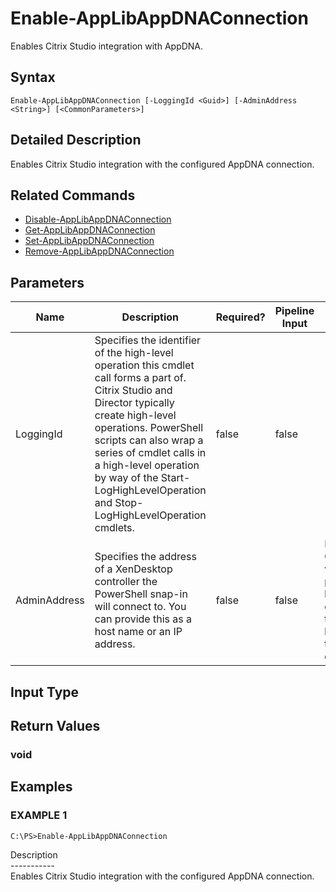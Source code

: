 ﻿# Enable-AppLibAppDNAConnection

   Enables Citrix Studio integration with AppDNA.

## Syntax
```
Enable-AppLibAppDNAConnection [-LoggingId <Guid>] [-AdminAddress <String>] [<CommonParameters>]
```

## Detailed Description
   Enables Citrix Studio integration with the configured AppDNA connection.

## Related Commands
  * [Disable-AppLibAppDNAConnection](Disable-AppLibAppDNAConnection/)
  * [Get-AppLibAppDNAConnection](Get-AppLibAppDNAConnection/)
  * [Set-AppLibAppDNAConnection](Set-AppLibAppDNAConnection/)
  * [Remove-AppLibAppDNAConnection](Remove-AppLibAppDNAConnection/)
## Parameters

| Name   | Description | Required? | Pipeline Input | Default Value |
| --- | --- | --- | --- | --- |
| LoggingId | Specifies the identifier of the high-level operation this cmdlet call forms a part of. Citrix Studio and Director typically create high-level operations. PowerShell scripts can also wrap a series of cmdlet calls in a high-level operation by way of the Start-LogHighLevelOperation and Stop-LogHighLevelOperation cmdlets. | false | false |  |
| AdminAddress | Specifies the address of a XenDesktop controller the PowerShell snap-in will connect to. You can provide this as a host name or an IP address. | false | false | Localhost. Once a value is provided by any cmdlet, this value becomes the default. |

## Input Type
### 
   
## Return Values
### void
   
## Examples

### EXAMPLE 1
```
C:\PS>Enable-AppLibAppDNAConnection
```
   Description<br>-----------<br>Enables Citrix Studio integration with the configured AppDNA connection.

